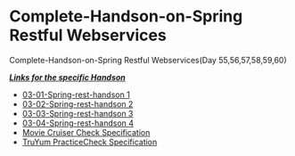 # Complete-Handson-on-Spring Restful Webservices
 Complete-Handson-on-Spring Restful Webservices(Day 55,56,57,58,59,60)

 <I><B><u>Links for the specific Handson</u></I></B>
 <ul>
 <li><a href="https://github.com/sanskar1812/Complete-Handson-on-Spring-Restful-Webservices/tree/main/03-01-Spring-rest-handson%201">03-01-Spring-rest-handson 1</a></li>
 <li><a href="https://github.com/sanskar1812/Complete-Handson-on-Spring-Restful-Webservices/tree/main/03-02-Spring-rest-handson%202">03-02-Spring-rest-handson 2</a></li>
 <li><a href="https://github.com/sanskar1812/Complete-Handson-on-Spring-Restful-Webservices/tree/main/03-03-Spring-rest-handson%203">03-03-Spring-rest-handson 3</a></li>
 <li><a href="https://github.com/sanskar1812/Complete-Handson-on-Spring-Restful-Webservices/tree/main/03-04-Spring-rest-handson%204">03-04-Spring-rest-handson 4</a></li>
 <li><a href="https://github.com/sanskar1812/Complete-Handson-on-Spring-Restful-Webservices/tree/main/Movie%20Cruiser%20Check%20Specification">Movie Cruiser Check Specification</a></li>
 <li><a href="https://github.com/sanskar1812/Complete-Handson-on-Spring-Restful-Webservices/tree/main/TruYum%20PracticeCheck%20Specification">TruYum PracticeCheck Specification</a></li>
 
 </ul>

